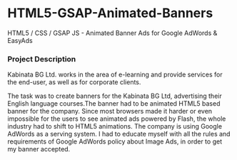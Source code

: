# HTML5-GSAP-Animated-Banners
HTML5 / CSS / GSAP JS - Animated Banner Ads for Google AdWords &amp; EasyAds

### Project Description

Kabinata BG Ltd. works in the area of e-learning and provide services for the end-user, as well as for corporate clients. 

The task was to create banners for the Kabinata BG Ltd, advertising their English language courses.The banner had to be animated HTML5 based banner for the company. Since most browsers made it harder or even impossible for the users to see animated ads powered by Flash, the whole industry had to shift to HTML5 animations. The company is using Google AdWords as a serving system. I had to educate myself with all the rules and requirements of Google AdWords policy about Image Ads, in order to get my banner accepted.